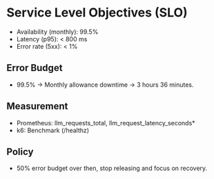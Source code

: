 # Service Level Objectives (SLO)

- Availability (monthly): 99.5%
- Latency (p95): < 800 ms
- Error rate (5xx): < 1%

## Error Budget
- 99.5% -> Monthly allowance downtime -> 3 hours 36 minutes.

## Measurement
- Prometheus: llm_requests_total, llm_request_latency_seconds*
- k6: Benchmark (/healthz)

## Policy
- 50% error budget over then, stop releasing and focus on recovery.
